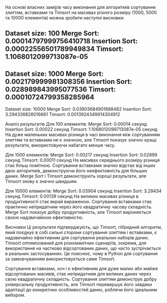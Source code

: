 
На основі власних замірів часу виконання для алгоритмів сортування злиттям, вставками та Timsort на масивах різного розміру (1000, 5000 та 10000 елементів) можна зробити наступні висновки:

Dataset size: 100
Merge Sort: 0.00014797999756410718
Insertion Sort: 0.00022556501789949834
Timsort: 1.1068012099713087e-05
--------------------------------------------------
Dataset size: 1000
Merge Sort: 0.002179999981308356
Insertion Sort: 0.028989843995077536
Timsort: 0.00010724799358285964
--------------------------------------------------
Dataset size: 10000
Merge Sort: 0.03903684901888482
Insertion Sort: 3.294336826016661
Timsort: 0.0013924349914304912

Аналіз результатів
Для 100 елементів:
Merge Sort: 0.00014 секунд
Insertion Sort: 0.00022 секунд
Timsort: 1.1068012099713087e-05 секунд
На дуже маленьких масивах різниця в часі виконання між сортуванням злиттям та вставками не є значною, але Timsort показує значно кращі результати, використовуючи набагато менше часу.

Для 1000 елементів:
Merge Sort: 0.00217 секунд
Insertion Sort: 0.02899 секунд
Timsort: 0.00011 секунд
На масивах середнього розміру різниця стає більш помітною. Сортування вставками значно відстає від інших двох алгоритмів, демонструючи його неефективність для більших даних. Merge Sort і Timsort демонструють хороші результати, але Timsort знову є значно швидшим.

Для 10000 елементів:
Merge Sort: 0.03904 секунд
Insertion Sort: 3.29434 секунд
Timsort: 0.00139 секунд
На великих масивах різниця в продуктивності стає вкрай вираженою. Сортування вставками стає практично непридатним через його квадратичну часову складність. Merge Sort показує добру продуктивність, але Timsort вирізняється своєю надзвичайною ефективністю.

Висновки
Ці результати підтверджують, що Timsort, гібридний алгоритм, який поєднує в собі сильні сторони сортування злиттям і вставками, є надзвичайно ефективним для сортування реальних наборів даних. Timsort оптимізований для різноманітних сценаріїв, зокрема, для використання на частково відсортованих даних, що часто зустрічається в реальних застосуваннях. Це пояснює, чому в Python для сортування за замовчуванням використовується саме Timsort.

Сортування вставками, хоч і є ефективним для дуже малих або майже відсортованих масивів, стає непридатним для великих даних через свою квадратичну складність. Сортування злиттям демонструє добру універсальну продуктивність, але Timsort перевершує його завдяки адаптації до конкретних особливостей даних, роблячи його ідеальним вибором.